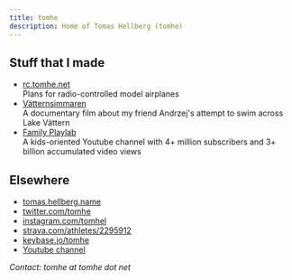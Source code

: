 ```yaml
---
title: tomhe
description: Home of Tomas Hellberg (tomhe)
---
```

## Stuff that I made

* [rc.tomhe.net](https://rc.tomhe.net)<br/>Plans for radio-controlled model airplanes
* [Vätternsimmaren](./vatternsimmaren/)<br/>A documentary film about my friend Andrzej's attempt to swim across Lake Vättern
* [Family Playlab](https://www.youtube.com/familyplaylab)<br/>A kids-oriented Youtube channel with 4+ million subscribers and 3+ billion accumulated video views

## Elsewhere

* [tomas.hellberg.name](https://tomas.hellberg.name)
* [twitter.com/tomhe](https://twitter.com/tomhe)
* [instagram.com/tomhel](https://instagram.com/tomhel)
* [strava.com/athletes/2295912](https://www.strava.com/athletes/2295912)
* [keybase.io/tomhe](https://keybase.io/tomhe)
* [Youtube channel](https://www.youtube.com/channel/UCayYz0uzTzqtHtPVTZ4ubsQ)

<address>Contact: tomhe at tomhe dot net</address>
